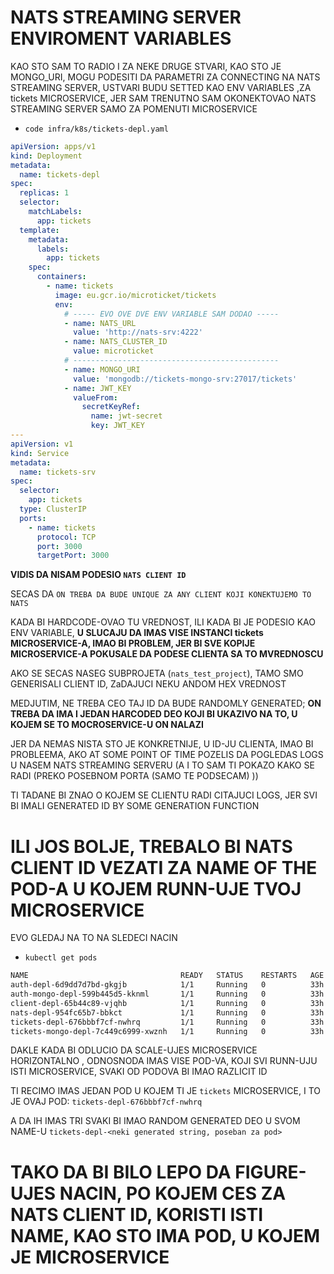 # NATS STREAMING SERVER ENVIROMENT VARIABLES

KAO STO SAM TO RADIO I ZA NEKE DRUGE STVARI, KAO STO JE MONGO_URI, MOGU PODESITI DA PARAMETRI ZA CONNECTING NA NATS STREAMING SERVER, USTVARI BUDU SETTED KAO ENV VARIABLES ,ZA tickets MICROSERVICE, JER SAM TRENUTNO SAM OKONEKTOVAO NATS STREAMING SERVER SAMO ZA POMENUTI MICROSERVICE

- `code infra/k8s/tickets-depl.yaml`

```yaml
apiVersion: apps/v1
kind: Deployment
metadata:
  name: tickets-depl
spec:
  replicas: 1
  selector:
    matchLabels:
      app: tickets
  template:
    metadata:
      labels:
        app: tickets
    spec:
      containers:
        - name: tickets
          image: eu.gcr.io/microticket/tickets
          env:
            # ----- EVO OVE DVE ENV VARIABLE SAM DODAO -----
            - name: NATS_URL
              value: 'http://nats-srv:4222'
            - name: NATS_CLUSTER_ID
              value: microticket
            # ----------------------------------------------
            - name: MONGO_URI
              value: 'mongodb://tickets-mongo-srv:27017/tickets'
            - name: JWT_KEY
              valueFrom:
                secretKeyRef:
                  name: jwt-secret
                  key: JWT_KEY
---
apiVersion: v1
kind: Service
metadata:
  name: tickets-srv
spec:
  selector:
    app: tickets
  type: ClusterIP
  ports:
    - name: tickets
      protocol: TCP
      port: 3000
      targetPort: 3000

```

**VIDIS DA NISAM PODESIO `NATS CLIENT ID`**

SECAS DA `ON TREBA DA BUDE UNIQUE ZA ANY CLIENT KOJI KONEKTUJEMO TO NATS`

KADA BI HARDCODE-OVAO TU VREDNOST, ILI KADA BI JE PODESIO KAO ENV VARIABLE, **U SLUCAJU DA IMAS VISE INSTANCI tickets MICROSERVICE-A, IMAO BI PROBLEM, JER BI SVE KOPIJE MICROSERVICE-A POKUSALE DA PODESE CLIENTA SA TO MVREDNOSCU** 

AKO SE SECAS NASEG SUBPROJETA (`nats_test_project`), TAMO SMO GENERISALI CLIENT ID, ZaDAJUCI NEKU ANDOM HEX VREDNOST

MEDJUTIM, NE TREBA CEO TAJ ID DA BUDE RANDOMLY GENERATED; **ON TREBA DA IMA I JEDAN HARCODED DEO KOJI BI UKAZIVO NA TO, U KOJEM SE TO MOCROSERVICE-U ON NALAZI**

JER DA NEMAS NISTA STO JE KONKRETNIJE, U ID-JU CLIENTA, IMAO BI PROBLEEMA, AKO AT SOME POINT OF TIME POZELIS DA POGLEDAS LOGS U NASEM NATS STREAMING SERVERU (A I TO SAM TI POKAZO KAKO SE RADI (PREKO POSEBNOM PORTA (SAMO TE PODSECAM) ))

TI TADANE BI ZNAO O KOJEM SE CLIENTU RADI CITAJUCI LOGS, JER SVI BI IMALI GENERATED ID BY SOME GENERATION FUNCTION

# ILI JOS BOLJE, TREBALO BI NATS CLIENT ID VEZATI ZA NAME OF THE POD-A U KOJEM RUNN-UJE TVOJ MICROSERVICE

EVO GLEDAJ NA TO NA SLEDECI NACIN

- `kubectl get pods`

```zsh
NAME                                  READY   STATUS    RESTARTS   AGE
auth-depl-6d9dd7d7bd-gkgjb            1/1     Running   0          33h
auth-mongo-depl-599b445d5-kknml       1/1     Running   0          33h
client-depl-65b44c89-vjqhb            1/1     Running   0          33h
nats-depl-954fc65b7-bbkct             1/1     Running   0          33h
tickets-depl-676bbbf7cf-nwhrq         1/1     Running   0          33h
tickets-mongo-depl-7c449c6999-xwznh   1/1     Running   0          33h

```

DAKLE KADA BI ODLUCIO DA SCALE-UJES MICROSERVICE HORIZONTALNO , ODNOSNODA IMAS VISE POD-VA, KOJI SVI RUNN-UJU ISTI MICROSERVICE, SVAKI OD PODOVA BI IMAO RAZLICIT ID

TI RECIMO IMAS JEDAN POD U KOJEM TI JE `tickets` MICROSERVICE, I TO JE OVAJ POD: `tickets-depl-676bbbf7cf-nwhrq`

A DA IH IMAS TRI SVAKI BI IMAO RANDOM GENERATED DEO U SVOM NAME-U `tickets-depl-<neki generated string, poseban za pod>`

# TAKO DA BI BILO LEPO DA FIGURE-UJES NACIN, PO KOJEM CES ZA NATS CLIENT ID, KORISTI ISTI NAME, KAO STO IMA POD, U KOJEM JE MICROSERVICE

